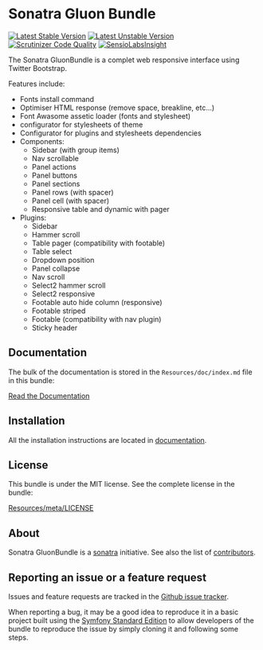 Sonatra Gluon Bundle
====================

[![Latest Stable Version](https://poser.pugx.org/sonatra/gluon-bundle/v/stable.svg)](https://packagist.org/packages/sonatra/gluon-bundle)
[![Latest Unstable Version](https://poser.pugx.org/sonatra/gluon-bundle/v/unstable.svg)](https://packagist.org/packages/sonatra/gluon-bundle)
[![Scrutinizer Code Quality](https://scrutinizer-ci.com/g/sonatra/SonatraGluonBundle/badges/quality-score.png)](https://scrutinizer-ci.com/g/sonatra/SonatraGluonBundle)
[![SensioLabsInsight](https://insight.sensiolabs.com/projects/f0bf3d98-f059-4251-954b-92bc1f4589dc/mini.png)](https://insight.sensiolabs.com/projects/f0bf3d98-f059-4251-954b-92bc1f4589dc)

The Sonatra GluonBundle is a complet web responsive interface using Twitter Bootstrap.

Features include:

- Fonts install command
- Optimiser HTML response (remove space, breakline, etc...)
- Font Awasome assetic loader (fonts and stylesheet)
- configurator for stylesheets of theme
- Configurator for plugins and stylesheets dependencies
- Components:
  - Sidebar (with group items)
  - Nav scrollable
  - Panel actions
  - Panel buttons
  - Panel sections
  - Panel rows (with spacer)
  - Panel cell (with spacer)
  - Responsive table and dynamic with pager
- Plugins:
  - Sidebar
  - Hammer scroll
  - Table pager (compatibility with footable)
  - Table select
  - Dropdown position
  - Panel collapse
  - Nav scroll
  - Select2 hammer scroll
  - Select2 responsive
  - Footable auto hide column (responsive)
  - Footable striped
  - Footable (compatibility with nav plugin)
  - Sticky header

Documentation
-------------

The bulk of the documentation is stored in the `Resources/doc/index.md`
file in this bundle:

[Read the Documentation](Resources/doc/index.md)

Installation
------------

All the installation instructions are located in [documentation](Resources/doc/index.md).

License
-------

This bundle is under the MIT license. See the complete license in the bundle:

[Resources/meta/LICENSE](Resources/meta/LICENSE)

About
-----

Sonatra GluonBundle is a [sonatra](https://github.com/sonatra) initiative.
See also the list of [contributors](https://github.com/sonatra/SonatraGluonBundle/contributors).

Reporting an issue or a feature request
---------------------------------------

Issues and feature requests are tracked in the [Github issue tracker](https://github.com/sonatra/SonatraGluonBundle/issues).

When reporting a bug, it may be a good idea to reproduce it in a basic project
built using the [Symfony Standard Edition](https://github.com/symfony/symfony-standard)
to allow developers of the bundle to reproduce the issue by simply cloning it
and following some steps.

